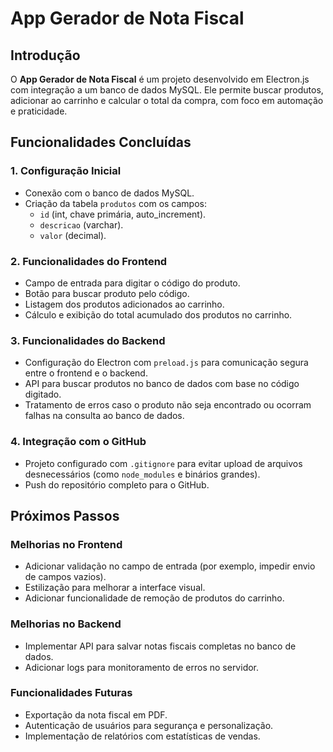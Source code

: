 # App Gerador de Nota Fiscal

## Introdução
O **App Gerador de Nota Fiscal** é um projeto desenvolvido em Electron.js com integração a um banco de dados MySQL. Ele permite buscar produtos, adicionar ao carrinho e calcular o total da compra, com foco em automação e praticidade.

## Funcionalidades Concluídas

### 1. Configuração Inicial
- Conexão com o banco de dados MySQL.
- Criação da tabela `produtos` com os campos:
  - `id` (int, chave primária, auto_increment).
  - `descricao` (varchar).
  - `valor` (decimal).

### 2. Funcionalidades do Frontend
- Campo de entrada para digitar o código do produto.
- Botão para buscar produto pelo código.
- Listagem dos produtos adicionados ao carrinho.
- Cálculo e exibição do total acumulado dos produtos no carrinho.

### 3. Funcionalidades do Backend
- Configuração do Electron com `preload.js` para comunicação segura entre o frontend e o backend.
- API para buscar produtos no banco de dados com base no código digitado.
- Tratamento de erros caso o produto não seja encontrado ou ocorram falhas na consulta ao banco de dados.

### 4. Integração com o GitHub
- Projeto configurado com `.gitignore` para evitar upload de arquivos desnecessários (como `node_modules` e binários grandes).
- Push do repositório completo para o GitHub.

## Próximos Passos

### Melhorias no Frontend
- Adicionar validação no campo de entrada (por exemplo, impedir envio de campos vazios).
- Estilização para melhorar a interface visual.
- Adicionar funcionalidade de remoção de produtos do carrinho.

### Melhorias no Backend
- Implementar API para salvar notas fiscais completas no banco de dados.
- Adicionar logs para monitoramento de erros no servidor.

### Funcionalidades Futuras
- Exportação da nota fiscal em PDF.
- Autenticação de usuários para segurança e personalização.
- Implementação de relatórios com estatísticas de vendas.

